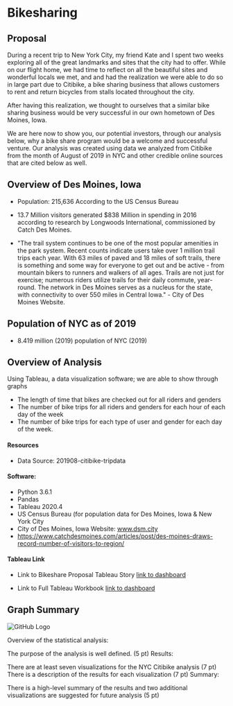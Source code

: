 # Bikesharing

## Proposal 

During a recent trip to New York City, my friend Kate and I spent two weeks exploring all of the great landmarks and sites that the city had to offer. While on our flight home, we had time to reflect on all the beautiful sites and wonderful locals we met, and and had the realization we were able to do so in large part due to Citibike, a bike sharing business that allows customers to rent and return bicycles from stalls located throughout the city. 

After having this realization, we thought to ourselves that a similar bike sharing business would be very successful in our own hometown of Des Moines, Iowa. 

We are here now to show you, our potential investors, through our analysis below, why a bike share program would be a welcome and successful venture. Our analysis was created using data we analyzed from Citibike from the month of August of 2019 in NYC and other credible online sources that are cited below as well.    

## Overview of Des Moines, Iowa

* Population: 215,636 According to the US Census Bureau 

* 13.7 Million visitors generated $838 Million in spending in 2016 according to research by Longwoods International, commissioned   by Catch Des Moines. 

* "The trail system continues to be one of the most popular amenities in the park system. Recent counts indicate users take over 1   million trail trips each year. With 63 miles of paved and 18 miles of soft trails, there is something and some way for everyone   to get out and be active - from mountain bikers to runners and walkers of all ages. Trails are not just for exercise; numerous     riders utilize trails for their daily commute, year-round. The network in Des Moines serves as a nucleus for the state, with       connectivity to over 550 miles in Central Iowa." - City of Des Moines Website.


## Population of NYC as of 2019

* 8.419 million (2019) population of NYC (2019) 

## Overview of Analysis

Using Tableau, a data visualization software; we are able to show through graphs 

* The length of time that bikes are checked out for all riders and genders
* The number of bike trips for all riders and genders for each hour of each day of the week
* The number of bike trips for each type of user and gender for each day of the week.


#### Resources

* Data Source: 201908-citibike-tripdata

#### Software:

* Python 3.6.1
* Pandas
* Tableau 2020.4
* US Census Bureau (for population data for Des Moines, Iowa & New York City 
* City of Des Moines, Iowa Website: www.dsm.city 
* https://www.catchdesmoines.com/articles/post/des-moines-draws-record-number-of-visitors-to-region/

####  Tableau Link

* Link to Bikeshare Proposal Tableau Story 
[link to dashboard](https://10ay.online.tableau.com/t/janolin/views/bikesharing/BIKESHAREPROPOSAL/josefanolin@gmail.com/7091beae-ff1f-4c0a-a4cd-24094643e869?:display_count=n&:showVizHome=n&:origin=viz_share_link)

* Link to Full Tableau Workbook 
[link to dashboard](https://10ay.online.tableau.com/#/site/janolin/workbooks/799809?:origin=card_share_link)


## Graph Summary


![GitHub Logo](/images/logo.png)

Overview of the statistical analysis:

The purpose of the analysis is well defined. (5 pt)
Results:

There are at least seven visualizations for the NYC Citibike analysis (7 pt)
There is a description of the results for each visualization (7 pt)
Summary:

There is a high-level summary of the results and two additional visualizations are suggested for future analysis (5 pt)